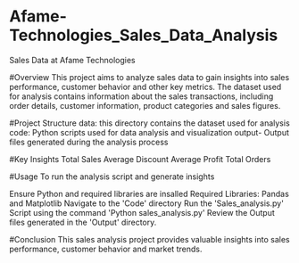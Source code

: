 # Afame-Technologies_Sales_Data_Analysis
Sales Data at Afame Technologies

#Overview
This project aims to analyze sales data to gain insights into sales performance, customer behavior and other key metrics. The dataset used for analysis contains information about the sales transactions, including order details, customer information, product categories and sales figures.

#Project Structure
data: this directory contains the dataset used for analysis
code: Python scripts used for data analysis and visualization
output- Output files generated during the analysis process

#Key Insights
Total Sales
Average Discount
Average Profit
Total Orders

#Usage
To run the analysis script and generate insights

Ensure Python and required libraries are insalled
Required Libraries: Pandas and Matplotlib
Navigate to the 'Code' directory
Run the 'Sales_analysis.py' Script using the command 'Python sales_analysis.py'
Review the Output files generated in the 'Output' directory.

#Conclusion
This sales analysis project provides valuable insights into sales performance, customer behavior and market trends.

